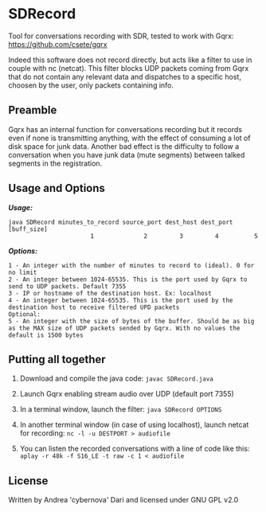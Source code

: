 SDRecord
====

Tool for conversations recording with SDR, tested to work with Gqrx: https://github.com/csete/gqrx

Indeed this software does not record directly, but acts like a filter to use in couple with nc (netcat).
This filter blocks UDP packets coming from Gqrx that do not contain any relevant data and dispatches to a specific host, choosen by the user, only packets containing info. 

Preamble
--------

Gqrx has an internal function for conversations recording but it records even if none is transmitting anything, with the effect of consuming a lot of disk space for junk data. 
Another bad effect is the difficulty to follow a conversation when you have junk data (mute segments) between talked segments in the registration.

Usage and Options
-----------------

***Usage:***

```
java SDRecord minutes_to_record source_port dest_host dest_port [buff_size]
                       1              2         3         4          5
```

***Options:***

```
1 - An integer with the number of minutes to record to (ideal). 0 for no limit
2 - An integer between 1024-65535. This is the port used by Gqrx to send to UDP packets. Default 7355
3 - IP or hostname of the destination host. Ex: localhost
4 - An integer between 1024-65535. This is the port used by the destination host to receive filtered UPD packets
Optional:
5 - An integer with the size of bytes of the buffer. Should be as big as the MAX size of UDP packets sended by Gqrx. With no values the default is 1500 bytes
```

Putting all together
--------------------

1) Download and compile the java code: ```javac SDRecord.java```

2) Launch Gqrx enabling stream audio over UDP (default port 7355)

3) In a terminal window, launch the filter: ```java SDRecord OPTIONS```

4) In another terminal window (in case of using localhost), launch netcat for recording: ```nc -l -u DESTPORT > audiofile``` 

5) You can listen the recorded conversations with a line of code like this: ``` aplay -r 48k -f S16_LE -t raw -c 1 < audiofile```

License
-------

Written by Andrea 'cybernova' Dari and licensed under GNU GPL v2.0

